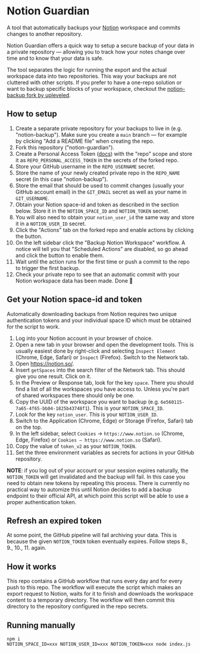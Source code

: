 # Notion Guardian

A tool that automatically backups your [Notion](notion.so) workspace and commits changes to another repository.

Notion Guardian offers a quick way to setup a secure backup of your data in a private repository — allowing you to track how your notes change over time and to know that your data is safe.

The tool separates the logic for running the export and the actual workspace data into two repositories. This way your backups are not cluttered with other scripts. If you prefer to have a one-repo solution or want to backup specific blocks of your workspace, checkout the [notion-backup fork by upleveled](https://github.com/upleveled/notion-backup).

## How to setup

1. Create a separate private repository for your backups to live in (e.g. "notion-backup"). Make sure you create a `main` branch — for example by clicking "Add a README file" when creating the repo.
2. Fork this repository ("notion-guardian").
3. Create a Personal Access Token ([docs](https://docs.github.com/en/free-pro-team@latest/github/authenticating-to-github/creating-a-personal-access-token)) with the "repo" scope and store it as `REPO_PERSONAL_ACCESS_TOKEN` in the secrets of the forked repo.
4. Store your GitHub username in the `REPO_USERNAME` secret.
5. Store the name of your newly created private repo in the `REPO_NAME` secret (in this case "notion-backup").
6. Store the email that should be used to commit changes (usually your GitHub account email) in the `GIT_EMAIL` secret as well as your name in `GIT_USERNAME`.
7. Obtain your Notion space-id and token as described in the section below. Store it in the `NOTION_SPACE_ID` and `NOTION_TOKEN` secret.
8. You will also need to obtain your `notion_user_id` the same way and store it in a `NOTION_USER_ID` secret.
9. Click the "Actions" tab on the forked repo and enable actions by clicking the button.
10. On the left sidebar click the "Backup Notion Workspace" workflow. A notice will tell you that "Scheduled Actions" are disabled, so go ahead and click the button to enable them.
11. Wait until the action runs for the first time or push a commit to the repo to trigger the first backup.
12. Check your private repo to see that an automatic commit with your Notion workspace data has been made. Done 🙌

## Get your Notion space-id and token

Automatically downloading backups from Notion requires two unique authentication tokens and your individual space ID which must be obtained for the script to work.

1. Log into your Notion account in your browser of choice.
2. Open a new tab in your browser and open the development tools. This is usually easiest done by right-click and selecting `Inspect Element` (Chrome, Edge, Safari) or `Inspect` (Firefox). Switch to the Network tab.
3. Open https://notion.so/.
4. Insert `getSpaces` into the search filter of the Network tab. This should give you one result. Click on it.
5. In the Preview or Response tab, look for the key `space`. There you should find a list of all the workspaces you have access to. Unless you're part of shared workspaces there should only be one.
6. Copy the UUID of the workspace you want to backup (e.g. `6e560115-7a65-4f65-bb04-1825b43748f1`). This is your `NOTION_SPACE_ID`.
7. Look for the key `notion_user`. This is your `NOTION_USER_ID`.
8. Switch to the Application (Chrome, Edge) or Storage (Firefox, Safari) tab on the top.
9. In the left sidebar, select `Cookies` -> `https://www.notion.so` (Chrome, Edge, Firefox) or `Cookies – https://www.notion.so` (Safari).
10. Copy the value of `token_v2` as your `NOTION_TOKEN`.
11. Set the three environment variables as secrets for actions in your GitHub repository.

**NOTE**: if you log out of your account or your session expires naturally, the `NOTION_TOKEN` will get invalidated and the backup will fail. In this case you need to obtain new tokens by repeating this process. There is currently no practical way to automize this until Notion decides to add a backup endpoint to their official API, at which point this script will be able to use a proper authentication token.

## Refresh an expired token

At some point, the GitHub pipeline will fail archiving your data. This is because the given `NOTION_TOKEN` token eventually expires. Follow steps 8., 9., 10., 11. again.

## How it works

This repo contains a GitHub workflow that runs every day and for every push to this repo. The workflow will execute the script which makes an export request to Notion, waits for it to finish and downloads the workspace content to a temporary directory. The workflow will then commit this directory to the repository configured in the repo secrets.

## Running manually

```console
npm i
NOTION_SPACE_ID=xxx NOTION_USER_ID=xxx NOTION_TOKEN=xxx node index.js
```